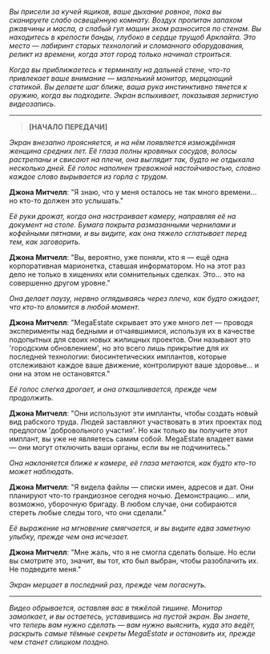 _Вы присели за кучей ящиков, ваше дыхание ровное, пока вы сканируете слабо освещённую комнату. Воздух пропитан запахом ржавчины и масла, а слабый гул машин эхом разносится по стенам. Вы находитесь в крепости банды, глубоко в сердце трущоб Арклайта. Это место — лабиринт старых технологий и сломанного оборудования, реликт из времени, когда этот город только начинал строиться._

_Когда вы приближаетесь к терминалу на дальней стене, что-то привлекает ваше внимание — маленький монитор, мерцающий статикой. Вы делаете шаг ближе, ваша рука инстинктивно тянется к оружию, когда вы подходите. Экран вспыхивает, показывая зернистую видеозапись._

---

> **[НАЧАЛО ПЕРЕДАЧИ]**

_Экран внезапно проясняется, и на нём появляется измождённая женщина средних лет. Её глаза полны кровяных сосудов, волосы растрепаны и свисают на плечи, она выглядит так, будто не отдыхала несколько дней. Её голос наполнен тревожной настойчивостью, словно каждое слово вырывается из горла с трудом._

**Джона Митчелл**: "Я знаю, что у меня осталось не так много времени... но кто-то должен это услышать."

_Её руки дрожат, когда она настраивает камеру, направляя её на документ на столе. Бумага покрыта размазанными чернилами и кофейными пятнами, и вы видите, как она тяжело сглатывает перед тем, как заговорить._

**Джона Митчелл**: "Вы, вероятно, уже поняли, кто я — ещё одна корпоративная марионетка, ставшая информатором. Но на этот раз дело не только в хищениях или сомнительных сделках. Это... это на совершенно другом уровне."

_Она делает паузу, нервно оглядываясь через плечо, как будто ожидает, что кто-то вломится в любой момент._

**Джона Митчелл**: "MegaEstate скрывает это уже много лет — проводя эксперименты над бедными и отчаявшимися, используя их в качестве подопытных для своих новых жилищных проектов. Они называют это 'городским обновлением', но это всего лишь прикрытие для их последней технологии: биосинтетических имплантов, которые отслеживают каждое ваше движение, контролируют ваше здоровье... и они на этом не остановятся."

_Её голос слегка дрогает, и она откашливается, прежде чем продолжить._

**Джона Митчелл**: "Они используют эти импланты, чтобы создать новый вид рабского труда. Людей заставляют участвовать в этих проектах под предлогом 'добровольного участия'. Но как только вы получите этот имплант, вы уже не являетесь самим собой. MegaEstate владеет вами — они могут отключить ваши органы, если вы не подчинитесь."

_Она наклоняется ближе к камере, её глаза метаются, как будто кто-то может наблюдать._

**Джона Митчелл**: "Я видела файлы — списки имен, адресов и дат. Они планируют что-то грандиозное сегодня ночью. Демонстрацию... или, возможно, уборочную бригаду. В любом случае, они собираются стереть любые следы того, что они сделали."

_Её выражение на мгновение смягчается, и вы видите едва заметную улыбку, прежде чем она исчезает._

**Джона Митчелл**: "Мне жаль, что я не смогла сделать больше. Но если вы смотрите это, значит, вы тот, кто был выбран, чтобы разоблачить их. Не подведите меня."

_Экран мерцает в последний раз, прежде чем погаснуть._

---

_Видео обрывается, оставляя вас в тяжёлой тишине. Монитор замолкает, и вы остаетесь, уставившись на пустой экран. Вы знаете, что теперь вам нужно сделать — вам нужно выяснить, куда это ведёт, раскрыть самые тёмные секреты MegaEstate и остановить их, прежде чем станет слишком поздно._
